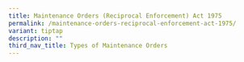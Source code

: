 ```yaml
---
title: Maintenance Orders (Reciprocal Enforcement) Act 1975
permalink: /maintenance-orders-reciprocal-enforcement-act-1975/
variant: tiptap
description: ""
third_nav_title: Types of Maintenance Orders
---
```

